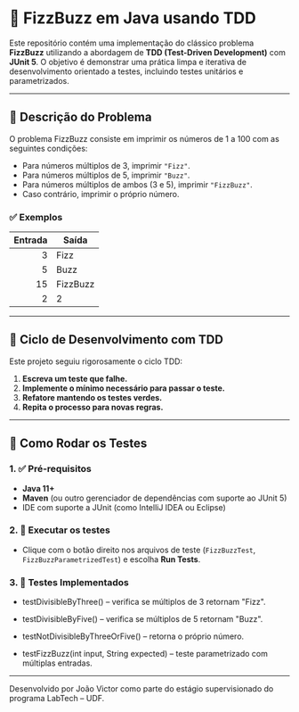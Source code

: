 # 🧪 FizzBuzz em Java usando TDD

Este repositório contém uma implementação do clássico problema **FizzBuzz** utilizando a abordagem de **TDD (Test-Driven Development)** com **JUnit 5**. O objetivo é demonstrar uma prática limpa e iterativa de desenvolvimento orientado a testes, incluindo testes unitários e parametrizados.

---

## 📌 Descrição do Problema

O problema FizzBuzz consiste em imprimir os números de 1 a 100 com as seguintes condições:

- Para números múltiplos de 3, imprimir `"Fizz"`.
- Para números múltiplos de 5, imprimir `"Buzz"`.
- Para números múltiplos de ambos (3 e 5), imprimir `"FizzBuzz"`.
- Caso contrário, imprimir o próprio número.

### ✅ Exemplos

| Entrada | Saída      |
|--------:|------------|
| 3       | Fizz       |
| 5       | Buzz       |
| 15      | FizzBuzz   |
| 2       | 2          |

---

## 🔁 Ciclo de Desenvolvimento com TDD

Este projeto seguiu rigorosamente o ciclo TDD:

1. **Escreva um teste que falhe.**
2. **Implemente o mínimo necessário para passar o teste.**
3. **Refatore mantendo os testes verdes.**
4. **Repita o processo para novas regras.**

---

## 🧪 Como Rodar os Testes

### 1. ✅ Pré-requisitos

- **Java 11+**
- **Maven** (ou outro gerenciador de dependências com suporte ao JUnit 5)
- IDE com suporte a JUnit (como IntelliJ IDEA ou Eclipse)

### 2. 🔧 Executar os testes

- Clique com o botão direito nos arquivos de teste (`FizzBuzzTest`, `FizzBuzzParametrizedTest`) e escolha **Run Tests**.

### 3. 🧪 Testes Implementados
- testDivisibleByThree() – verifica se múltiplos de 3 retornam "Fizz".

- testDivisibleByFive() – verifica se múltiplos de 5 retornam "Buzz".

- testNotDivisibleByThreeOrFive() – retorna o próprio número.

- testFizzBuzz(int input, String expected) – teste parametrizado com múltiplas entradas.

---

Desenvolvido por João Victor como parte do estágio supervisionado do programa LabTech – UDF.
